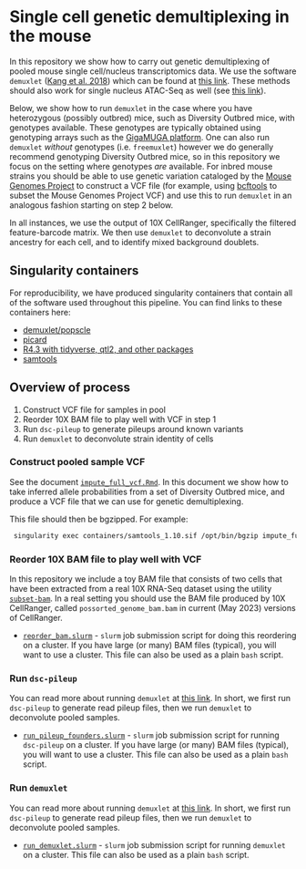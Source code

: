 # Single cell genetic demultiplexing in the mouse

In this repository we show
how to carry out genetic demultiplexing of pooled mouse 
single cell/nucleus transcriptomics
data. We use the software `demuxlet`
([Kang et al. 2018](https://pubmed.ncbi.nlm.nih.gov/29227470/)) which
can be found at [this link](https://github.com/statgen/popscle).
These methods should also work for single nucleus ATAC-Seq as well (see 
[this link](https://github.com/statgen/popscle/blob/master/tutorials/README_atac.md)).

Below, we show how to run `demuxlet` in the case where you have 
heterozygous (possibly outbred) mice, such as Diversity Outbred mice,
with genotypes available. These genotypes are typically obtained
using genotyping arrays such as the 
[GigaMUGA platform](https://www.neogen.com/categories/genotyping-arrays/gigamuga/).
One can also run `demuxlet` *without* genotypes (i.e. `freemuxlet`) however
we do generally recommend genotyping Diversity Outbred mice, so in this repository
we focus on the setting where genotypes *are* available.
For inbred mouse strains you should be able to use genetic variation
cataloged by the 
[Mouse Genomes Project](https://www.sanger.ac.uk/data/mouse-genomes-project/) to
construct a VCF file (for example, using 
[bcftools](https://samtools.github.io/bcftools/bcftools.html) to subset the 
Mouse Genomes Project VCF) and use this to run `demuxlet` in an analogous fashion
starting on step 2 below.

In all instances, we use the output of 10X CellRanger, specifically
the filtered feature-barcode matrix. We then use `demuxlet` to deconvolute a strain
ancestry for each cell, and to identify mixed background doublets.

## Singularity containers

For reproducibility, we have produced singularity containers that contain all of the
software used throughout this pipeline. You can find links to these
containers here:

 * [demuxlet/popscle](https://cloud.sylabs.io/library/daskelly/mouse_demuxlet/popscle)
 * [picard](http://jaxreg.jax.org/containers/334)
 * [R4.3 with tidyverse, qtl2, and other packages](https://cloud.sylabs.io/library/daskelly/mouse_demuxlet/tidyqtl2_r)
 * [samtools](https://cloud.sylabs.io/library/daskelly/mouse_demuxlet/samtools)


## Overview of process

 1. Construct VCF file for samples in pool
 2. Reorder 10X BAM file to play well with VCF in step 1
 3. Run `dsc-pileup` to generate pileups around known variants
 4. Run `demuxlet` to deconvolute strain identity of cells

### Construct pooled sample VCF

See the document [`impute_full_vcf.Rmd`](https://github.com/TheJacksonLaboratory/mouse_demuxlet/blob/main/impute_full_vcf.Rmd). In this document we show how to take inferred 
allele probabilities from a set of Diversity Outbred mice, and produce a VCF 
file that we can use for genetic demultiplexing. 

This file should then be bgzipped. For example:
```bash
 singularity exec containers/samtools_1.10.sif /opt/bin/bgzip impute_full.vcf
```

### Reorder 10X BAM file to play well with VCF

In this repository we include a toy BAM file that consists of two cells that have
been extracted from a real 10X RNA-Seq dataset using the utility 
[`subset-bam`](https://github.com/10XGenomics/subset-bam).
In a real setting you should use the BAM file produced by 10X CellRanger,
called `possorted_genome_bam.bam` in current (May 2023) versions of
CellRanger. 

 * [`reorder_bam.slurm`](https://github.com/TheJacksonLaboratory/mouse_demuxlet/blob/main/reorder_bam.slurm) - `slurm` job submission script for doing this reordering on a cluster. 
 If you have large (or many) BAM files (typical), you will want to use a cluster. This file 
 can also be used as a plain `bash` script. 

### Run `dsc-pileup`

You can read more about running `demuxlet` at
[this link](https://github.com/statgen/popscle). In short, we first run
`dsc-pileup` to generate read pileup files, then we run 
`demuxlet` to deconvolute pooled samples. 

 * [`run_pileup_founders.slurm`](https://github.com/TheJacksonLaboratory/mouse_demuxlet/blob/main/run_pileup_founders.slurm) - `slurm` job submission script for running `dsc-pileup` on 
 a cluster. If you have large (or many) BAM files (typical), you will want to use a cluster. This file can also be used as a plain `bash` script. 

### Run `demuxlet`

You can read more about running `demuxlet` at
[this link](https://github.com/statgen/popscle). In short, we first run
`dsc-pileup` to generate read pileup files, then we run 
`demuxlet` to deconvolute pooled samples. 

 * [`run_demuxlet.slurm`](https://github.com/TheJacksonLaboratory/mouse_demuxlet/blob/main/run_demuxlet.slurm) - `slurm` job submission script for running `demuxlet` on 
 a cluster. This file can also be used as a plain `bash` script. 
